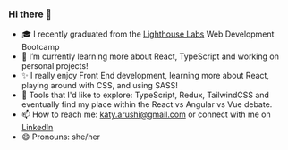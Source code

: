 ### Hi there 👋

- 🎓 I recently graduated from the [Lighthouse Labs](https://www.lighthouselabs.ca/) Web Development Bootcamp
- 🌱 I’m currently learning more about React, TypeScript and working on personal projects!
- ✨ I really enjoy Front End development, learning more about React, playing around with CSS, and using SASS!
- 🤔 Tools that I'd like to explore: TypeScript, Redux, TailwindCSS and eventually find my place within the React vs Angular vs Vue debate.
- 📫 How to reach me: katy.arushi@gmail.com or connect with me on [LinkedIn](https://www.linkedin.com/in/katyarushi/)
- 😄 Pronouns: she/her


<!--
**katy-arushi/katy-arushi** is a ✨ _special_ ✨ repository because its `README.md` (this file) appears on your GitHub profile.

Here are some ideas to get you started:

- 🔭 I’m currently working on ...
- 🌱 I’m currently learning ...
- 👯 I’m looking to collaborate on ...
- 🤔 I’m looking for help with ...
- 💬 Ask me about ...
- 📫 How to reach me: ...
- 😄 Pronouns: ...
- ⚡ Fun fact: ...
-->

